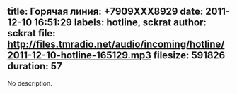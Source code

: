 title: Горячая линия: +7909XXX8929
date: 2011-12-10 16:51:29
labels: hotline, sckrat
author: sckrat
file: http://files.tmradio.net/audio/incoming/hotline/2011-12-10-hotline-165129.mp3
filesize: 591826
duration: 57
---
No description.
